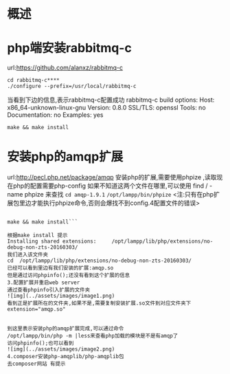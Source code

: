 # 概述

# php端安装rabbitmq-c

url:https://github.com/alanxz/rabbitmq-c
```
cd rabbitmq-c****
./configure --prefix=/usr/local/rabbitmq-c
```
当看到下边的信息,表示rabbitmq-c配置成功
    rabbitmq-c build options:
    Host: x86_64-unknown-linux-gnu
    Version: 0.8.0
    SSL/TLS: openssl
    Tools: no
    Documentation: no
    Examples: yes

```make && make install```
# 安装php的amqp扩展

url:http://pecl.php.net/package/amqp
安装php的扩展,需要使用phpize ,读取现在php的配置需要php-config
如果不知道这两个文件在哪里,可以使用 find / -name phpize 来查找
```cd amqp-1.9.1```
```/opt/lampp/bin/phpize``` 
<注:只有在php扩展包里边才能执行phpize命令,否则会爆找不到config.4配置文件的错误>
``` ./configure --with-php-config=/opt/lampp/bin/php-config --with-amqp --with-librabbitmq-dir=/usr/local/rabbitmq-c

make && make install```

根据make install 提示
Installing shared extensions:     /opt/lampp/lib/php/extensions/no-debug-non-zts-20160303/
我们进入该文件夹
cd  /opt/lampp/lib/php/extensions/no-debug-non-zts-20160303/ 
已经可以看到里边有我们安装的扩展:amqp.so
但是通过访问phpinfo();还没有看到这个扩展的信息
3.配置扩展并重启web server
通过查看phpinfo引入扩展的文件夹
![img](../assets/images/image1.png)
看到正是扩展所在的文件夹,如果不是,需要复制安装扩展.so文件到对应文件夹下
extension="amqp.so"


到这里表示安装php的amqp扩展完成,可以通过命令
/opt/lampp/bin/php -m |less来查看php加载的模块是不是有amqp了
访问phpinfo();也可以看到
![img](../assets/images/image2.png)
4.composer安装php-amqplib/php-amqplib包
去composer网站 有提示
